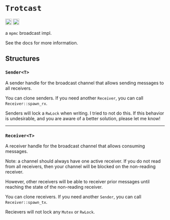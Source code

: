 # `Trotcast`
[<img alt="github" src="https://img.shields.io/badge/github-dsgallups/trotcast?style=for-the-badge&labelColor=555555&logo=github" height="20">](https://github.com/dsgallups/trotcast)
[<img alt="crates.io" src="https://img.shields.io/crates/v/trotcast.svg?style=for-the-badge&color=fc8d62&logo=rust" height="20">](https://crates.io/crates/trotcast)

a `mpmc` broadcast impl.

See the docs for more information.



## Structures

### `Sender<T>`

A sender handle for the broadcast channel that allows sending messages to all receivers.

You can clone senders. If you need another `Receiver`, you can call `Receiver::spawn_rx`.

Senders will lock a `RwLock` when writing. I tried to not do this. If this behavior is undesirable, and you are aware of a better solution, please let me know!

---

### `Receiver<T>`
A receiver handle for the broadcast channel that allows consuming messages.

Note: a channel should always have one active receiver. If you do not read
from all receivers, then your channel will be blocked on the non-reading receiver.

However, other receivers will be able to receiver prior messages until reaching
the state of the non-reading receiver.


You can clone receivers. If you need another `Sender`, you can call `Receiver::spawn_tx`.

Recievers will not lock any `Mutex` or `RwLock`.
